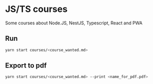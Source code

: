 # JS/TS courses

Some courses about Node.JS, NestJS, Typescript, React and PWA

## Run

```sh
yarn start courses/<course_wanted.md>
```

## Export to pdf

```sh
yarn start courses/<course_wanted.md> --print <name_for_pdf.pdf>
```
